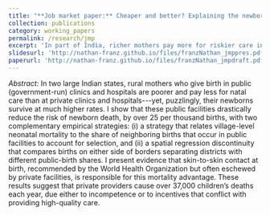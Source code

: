 ```yaml
---
title: "**Job market paper:** Cheaper and better? Explaining the newborn mortality advantage at public versus private hospitals in India."
collection: publications
category: working_papers
permalink: /research/jmp
excerpt: 'In part of India, richer mothers pay more for riskier care in private facilities. This paper develops an econometric model of selection and uses a spatial RDD to show public facilities save lives with skin-to-skin care.'
slidesurl: 'http://nathan-franz.github.io/files/franzNathan_jmppres.pdf'
paperurl: 'http://nathan-franz.github.io/files/franzNathan_jmpdraft.pdf'
---
```


*Abstract:* In two large Indian states, rural mothers who give birth in public (government-run) clinics and hospitals are poorer and pay less for natal care than at private clinics and hospitals---yet, puzzlingly, their newborns survive at much higher rates. I show that these public facilities drastically reduce the risk of newborn death, by over 25 per thousand births, with two complementary empirical strategies: (i) a strategy that relates village-level neonatal mortality to the share of neighboring births that occur in public facilities to account for selection, and (ii) a spatial regression discontinuity that compares births on either side of borders separating districts with different public-birth shares. I present evidence that skin-to-skin contact at birth, recommended by the World Health Organization but often eschewed by private facilities, is responsible for this mortality advantage. These results suggest that private providers cause over 37,000 children’s deaths each year, due either to incompetence or to incentives that conflict with providing high-quality care.